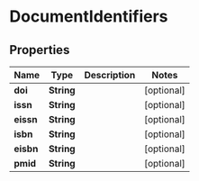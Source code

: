 

# DocumentIdentifiers


## Properties

Name | Type | Description | Notes
------------ | ------------- | ------------- | -------------
**doi** | **String** |  |  [optional]
**issn** | **String** |  |  [optional]
**eissn** | **String** |  |  [optional]
**isbn** | **String** |  |  [optional]
**eisbn** | **String** |  |  [optional]
**pmid** | **String** |  |  [optional]



